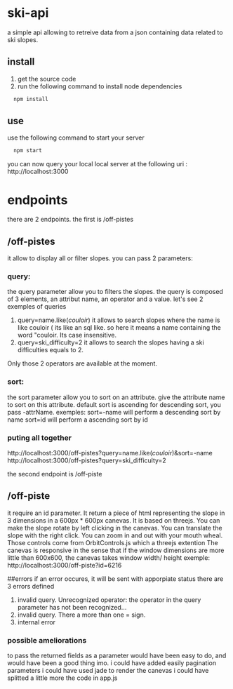 # ski-api

a simple api allowing to retreive data from a json containing data related to ski slopes.

## install

1. get the source code
2. run the following command to install node dependencies
```sh
  npm install
```

## use

use the following command to start your server
```sh
  npm start
```
you can now query your local local server at the following uri : http://localhost:3000

# endpoints

there are 2 endpoints. the first is /off-pistes

## /off-pistes
it allow to display all or filter slopes.
you can pass 2 parameters: 

### query:
the query parameter allow you to filters the slopes. the query is composed of 3 elements, an attribut name, an operator and a value.
let's see 2 exemples of queries
1. query=name.like(*couloir*)
it allows to search slopes where the name is like couloir ( its like an sql like. so here it means a name containing the word "couloir. Its case insensitive.
2. query=ski_difficulty=2
it allows to search the slopes having a ski difficulties equals to 2.

Only those 2 operators are available at the moment.

### sort:
the sort parameter allow you to sort on an attribute. give the attribute name to sort on this attribute. default sort is ascending for descending sort, you pass -attrName.
exemples:
sort=-name will perform a descending sort by name 
sort=id will perform a ascending sort by id 


### puting all together
http://localhost:3000/off-pistes?query=name.like(*couloir*)&sort=-name
http://localhost:3000/off-pistes?query=ski_difficulty=2

the second endpoint is /off-piste

## /off-piste
it require an id parameter. It return a piece of html representing the slope in 3 dimensions in a 600px * 600px canevas.
It is based on threejs.
You can make the slope rotate by left clicking in the canevas.
You can translate the slope with the right click.
You can zoom in and out with your mouth wheal.
Those controls come from OrbitControls.js which a threejs extention
The canevas is responsive in the sense that if the window dimensions are more little than 600x600, the canevas takes window width/ height
exemple:
http://localhost:3000/off-piste?id=6216


##errors
if an error occures, it will be sent with apporpiate status
there are 3 errors defined
1. invalid query. Unrecognized operator: the operator in the query parameter has not been recognized...
2. invalid query. There a more than one = sign. 
3. internal error


### possible ameliorations
to pass the returned fields as a parameter would have been easy to do, and would have been a good thing imo.
i could have added easily pagination parameters
i could have used jade to render the canevas
i could have splitted a little more the code in app.js
